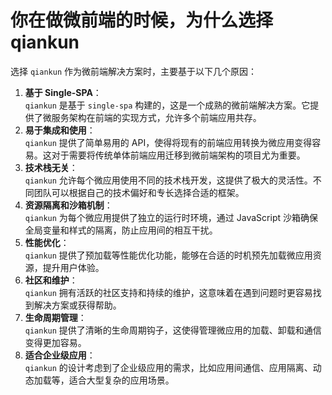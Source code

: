 # 你在做微前端的时候，为什么选择qiankun

选择 `qiankun` 作为微前端解决方案时，主要基于以下几个原因：

1. **基于 Single-SPA**：<br>`qiankun` 是基于 `single-spa` 构建的，这是一个成熟的微前端解决方案。它提供了微服务架构在前端的实现方式，允许多个前端应用共存。
2. **易于集成和使用**：<br>`qiankun` 提供了简单易用的 API，使得将现有的前端应用转换为微应用变得容易。这对于需要将传统单体前端应用迁移到微前端架构的项目尤为重要。
3. **技术栈无关**：<br>`qiankun` 允许每个微应用使用不同的技术栈开发，这提供了极大的灵活性。不同团队可以根据自己的技术偏好和专长选择合适的框架。
4. **资源隔离和沙箱机制**：<br>`qiankun` 为每个微应用提供了独立的运行时环境，通过 JavaScript 沙箱确保全局变量和样式的隔离，防止应用间的相互干扰。
5. **性能优化**：<br>`qiankun` 提供了预加载等性能优化功能，能够在合适的时机预先加载微应用资源，提升用户体验。
6. **社区和维护**：<br>`qiankun` 拥有活跃的社区支持和持续的维护，这意味着在遇到问题时更容易找到解决方案或获得帮助。
7. **生命周期管理**：<br>`qiankun` 提供了清晰的生命周期钩子，这使得管理微应用的加载、卸载和通信变得更加容易。
8. **适合企业级应用**：<br>`qiankun` 的设计考虑到了企业级应用的需求，比如应用间通信、应用隔离、动态加载等，适合大型复杂的应用场景。